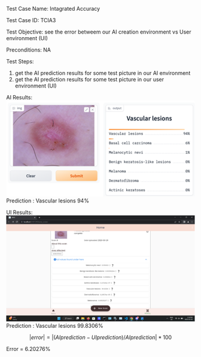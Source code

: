 Test Case Name: Intagrated Accuracy 

Test Case ID: TCIA3

Test Objective: see the error betweem our AI creation environment vs  User environment (UI)

Preconditions: NA

Test Steps:

1. get the AI prediction results for some test picture in our AI environment 
2. get the AI prediction results for some test picture in our user environment (UI)



AI Results: ![TCAI3](./images/TCAI3.png)
Prediction : Vascular lesions 94%

UI Results: ![TCUI3](./images/TCUI3.png)
Prediction : Vascular lesions  99.8306%


 
$$
    |error| = |(AIprediction-UIprediction)/AIprediction|*100
$$

Error = 6.20276%

  
